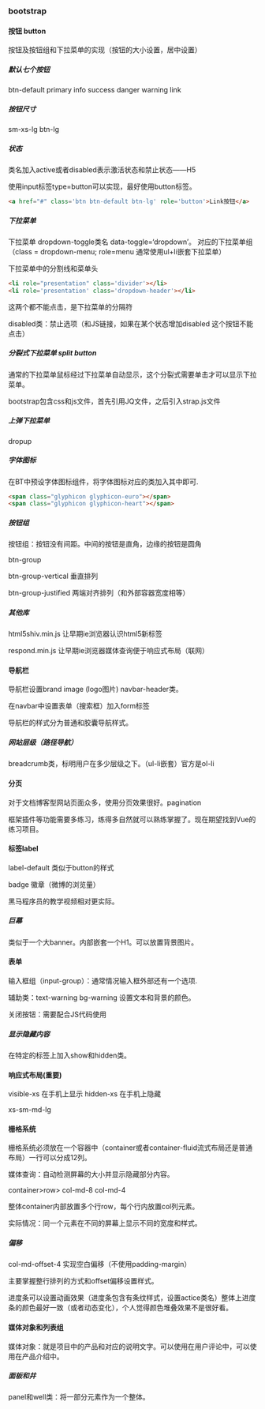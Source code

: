 ### bootstrap

#### 按钮 button

按钮及按钮组和下拉菜单的实现（按钮的大小设置，居中设置）

##### 默认七个按钮

btn-default primary info success danger warning link

##### 按钮尺寸

sm-xs-lg btn-lg

##### 状态

类名加入active或者disabled表示激活状态和禁止状态——H5

使用input标签type=button可以实现，最好使用button标签。

~~~html
<a href="#" class='btn btn-default btn-lg' role='button'>Link按钮</a>
~~~

##### 下拉菜单

下拉菜单 dropdown-toggle类名 data-toggle=‘dropdown’。 对应的下拉菜单组（class = dropdown-menu; role=menu 通常使用ul+li嵌套下拉菜单）

下拉菜单中的分割线和菜单头

~~~html
<li role="presentation" class='divider'></li>
<li role='presentation' class='dropdown-header'></li>
~~~

这两个都不能点击，是下拉菜单的分隔符

disabled类：禁止选项（和JS链接，如果在某个状态增加disabled 这个按钮不能点击）


##### 分裂式下拉菜单 split button

通常的下拉菜单鼠标经过下拉菜单自动显示，这个分裂式需要单击才可以显示下拉菜单。

bootstrap包含css和js文件，首先引用JQ文件，之后引入strap.js文件

##### 上弹下拉菜单

dropup

##### 字体图标

在BT中预设字体图标组件，将字体图标对应的类加入其中即可.

~~~html
<span class="glyphicon glyphicon-euro"></span>
<span class="glyphicon glyphicon-heart"></span>
~~~

##### 按钮组

按钮组：按钮没有间距。中间的按钮是直角，边缘的按钮是圆角

btn-group

btn-group-vertical 垂直排列

btn-group-justified 两端对齐排列（和外部容器宽度相等）

##### 其他库

html5shiv.min.js 让早期ie浏览器认识html5新标签

respond.min.js 让早期ie浏览器媒体查询便于响应式布局（联网）

#### 导航栏

导航栏设置brand image (logo图片) navbar-header类。

在navbar中设置表单（搜索框）加入form标签

导航栏的样式分为普通和胶囊导航样式。

##### 网站层级（路径导航）

breadcrumb类，标明用户在多少层级之下。（ul-li嵌套）官方是ol-li

#### 分页

对于文档博客型网站页面众多，使用分页效果很好。pagination

框架插件等功能需要多练习，练得多自然就可以熟练掌握了。现在期望找到Vue的练习项目。

#### 标签label

label-default 类似于button的样式

badge 徽章（微博的浏览量）

黑马程序员的教学视频相对更实际。

##### 巨幕

类似于一个大banner。内部嵌套一个H1。可以放置背景图片。

#### 表单

输入框组（input-group）：通常情况输入框外部还有一个选项.

辅助类：text-warning bg-warning 设置文本和背景的颜色。

关闭按钮：需要配合JS代码使用

##### 显示隐藏内容

在特定的标签上加入show和hidden类。

#### 响应式布局(重要)

visible-xs 在手机上显示 
hidden-xs 在手机上隐藏

xs-sm-md-lg

#### 栅格系统

栅格系统必须放在一个容器中（container或者container-fluid流式布局还是普通布局）一行可以分成12列。

媒体查询：自动检测屏幕的大小并显示隐藏部分内容。

container>row>
col-md-8 col-md-4

整体container内部放置多个行row，每个行内放置col列元素。

实际情况：同一个元素在不同的屏幕上显示不同的宽度和样式。

##### 偏移

col-md-offset-4 实现空白偏移（不使用padding-margin）

主要掌握整行排列的方式和offset偏移设置样式。

进度条可以设置动画效果（进度条包含有条纹样式，设置actice类名）整体上进度条的颜色最好一致（或者动态变化），个人觉得颜色堆叠效果不是很好看。

#### 媒体对象和列表组

媒体对象：就是项目中的产品和对应的说明文字。可以使用在用户评论中，可以使用在产品介绍中。

##### 面板和井

panel和well类：将一部分元素作为一个整体。
